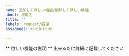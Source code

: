 ```yaml
---
name: 追加してほしい機能/削除してほしい機能
about: 機能名
title: ''
labels: request/要望
assignees: xokikurumi

---
```


** 欲しい機能の説明 **
出来るだけ詳細に記載してください

